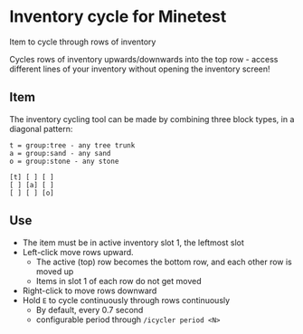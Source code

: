 # Inventory cycle for Minetest

Item to cycle through rows of inventory

Cycles rows of inventory upwards/downwards into the top row - access different lines of your inventory without opening the inventory screen!

## Item

The inventory cycling tool can be made by combining three block types, in a diagonal pattern:

```
t = group:tree - any tree trunk
a = group:sand - any sand
o = group:stone - any stone 

[t] [ ] [ ]
[ ] [a] [ ]
[ ] [ ] [o]
```

## Use

* The item must be in active inventory slot 1, the leftmost slot
* Left-click move rows upward.
    * The active (top) row becomes the bottom row, and each other row is moved up
    * Items in slot 1 of each row do not get moved
* Right-click to move rows downward
* Hold `E` to cycle continuously through rows continuously
    * By default, every 0.7 second
    * configurable period through `/icycler period <N>`

